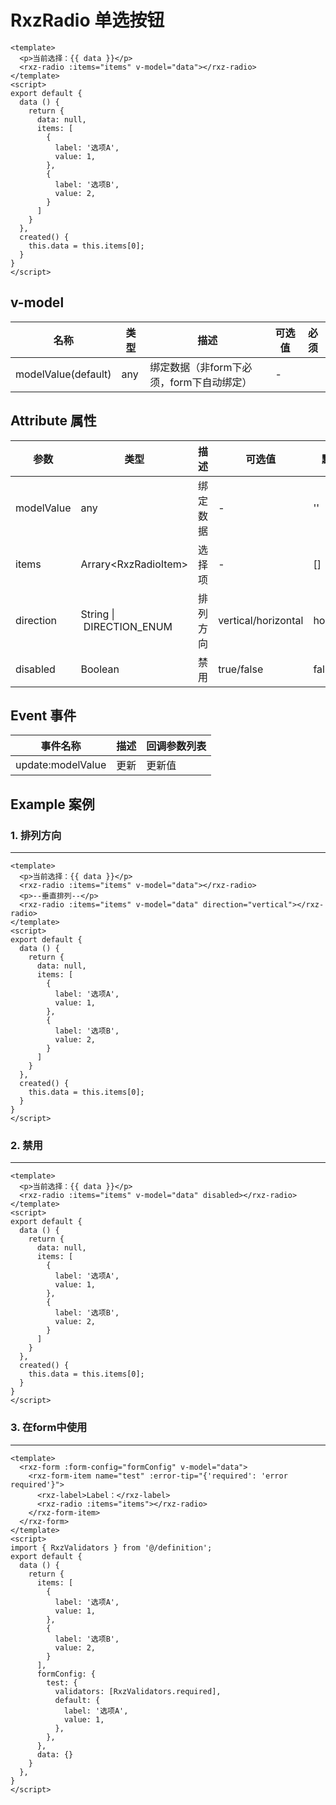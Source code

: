 # RxzRadio 单选按钮

<TestRxzRadio></TestRxzRadio>

```vue
<template>
  <p>当前选择：{{ data }}</p>
  <rxz-radio :items="items" v-model="data"></rxz-radio>
</template>
<script>
export default {
  data () {
    return {
      data: null,
      items: [
        {
          label: '选项A',
          value: 1,
        },
        {
          label: '选项B',
          value: 2,
        }
      ]
    }
  },
  created() {
    this.data = this.items[0];
  }
}
</script>
```

## v-model

| 名称                  | 类型  | 描述                       | 可选值 | 必须  |
| ------------------- | --- | ------------------------ | --- | --- |
| modelValue(default) | any | 绑定数据（非form下必须，form下自动绑定） | -   |     |

## Attribute 属性

| 参数         | 类型                       | 描述   | 可选值                 | 默认值        | 必须  |
| ---------- | ------------------------ | ---- | ------------------- | ---------- | --- |
| modelValue | any                      | 绑定数据 | -                   | ''         |     |
| items      | Arrary\<RxzRadioItem\>   | 选择项  | -                   | []         |     |
| direction  | String \| DIRECTION_ENUM | 排列方向 | vertical/horizontal | horizontal |     |
| disabled   | Boolean                  | 禁用   | true/false          | false      |     |

## Event 事件

| 事件名称              | 描述  | 回调参数列表 |
| ----------------- | --- | ------ |
| update:modelValue | 更新  | 更新值    |

## Example 案例

### 1. 排列方向

---

<TestRxzRadioExp1></TestRxzRadioExp1>

``` vue
<template>
  <p>当前选择：{{ data }}</p>
  <rxz-radio :items="items" v-model="data"></rxz-radio>
  <p>--垂直排列--</p>
  <rxz-radio :items="items" v-model="data" direction="vertical"></rxz-radio>
</template>
<script>
export default {
  data () {
    return {
      data: null,
      items: [
        {
          label: '选项A',
          value: 1,
        },
        {
          label: '选项B',
          value: 2,
        }
      ]
    }
  },
  created() {
    this.data = this.items[0];
  }
}
</script>
```

### 2. 禁用

---

<TestRxzRadioExp2></TestRxzRadioExp2>

``` vue
<template>
  <p>当前选择：{{ data }}</p>
  <rxz-radio :items="items" v-model="data" disabled></rxz-radio>
</template>
<script>
export default {
  data () {
    return {
      data: null,
      items: [
        {
          label: '选项A',
          value: 1,
        },
        {
          label: '选项B',
          value: 2,
        }
      ]
    }
  },
  created() {
    this.data = this.items[0];
  }
}
</script>
```

### 3. 在form中使用

---

<TestRxzRadioExp3></TestRxzRadioExp3>

``` vue
<template>
  <rxz-form :form-config="formConfig" v-model="data">
    <rxz-form-item name="test" :error-tip="{'required': 'error required'}">
      <rxz-label>Label：</rxz-label>
      <rxz-radio :items="items"></rxz-radio>
    </rxz-form-item>
  </rxz-form>
</template>
<script>
import { RxzValidators } from '@/definition';
export default {
  data () {
    return {
      items: [
        {
          label: '选项A',
          value: 1,
        },
        {
          label: '选项B',
          value: 2,
        }
      ],
      formConfig: {
        test: {
          validators: [RxzValidators.required],
          default: {
            label: '选项A',
            value: 1,
          },
        },
      },
      data: {}
    }
  },
}
</script>
```
